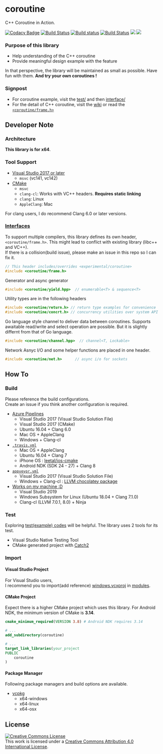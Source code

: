 # coroutine

C++ Coroutine in Action.

[![Codacy Badge](https://api.codacy.com/project/badge/Grade/38aa16f6d7e046898af3835918c0cd5e)](https://app.codacy.com/app/luncliff/coroutine?utm_source=github.com&utm_medium=referral&utm_content=luncliff/coroutine&utm_campaign=Badge_Grade_Dashboard)
[![Build Status](https://dev.azure.com/luncliff/personal/_apis/build/status/luncliff.coroutine?branchName=master)](https://dev.azure.com/luncliff/personal/_build/latest?definitionId=13?branchName=master)
[![Build status](https://ci.appveyor.com/api/projects/status/vpjssf4g6cv4a4ys/branch/master?svg=true)](https://ci.appveyor.com/project/luncliff/coroutine/branch/master)
[![Build Status](https://travis-ci.org/luncliff/coroutine.svg?branch=master)](https://travis-ci.org/luncliff/coroutine)
[![](https://sonarcloud.io/api/project_badges/measure?project=luncliff_coroutine&metric=sqale_rating)](https://sonarcloud.io/dashboard?id=luncliff_coroutine)
[![](https://sonarcloud.io/api/project_badges/measure?project=luncliff_coroutine&metric=ncloc)](https://sonarcloud.io/dashboard?id=luncliff_coroutine)

### Purpose of this library

* Help understanding of the C++ coroutine
* Provide meaningful design example with the feature

In that perspective, the library will be maintained as small as possible. Have fun with them. **And try your own coroutines !** 

### Signpost

* For coroutine example, visit the [test/](./test/) and then [interface/](./interface/coroutine)
* For the detail of C++ coroutine, visit the [wiki](https://github.com/luncliff/coroutine/wiki) or read the [`<coroutine/frame.h>`](./interface/coroutine/frame.h)

## Developer Note

### Architecture

**This library is for x64**.

### Tool Support

* [Visual Studio 2017 or later](./coroutine.sln)
  * `msvc` (vc141, vc142)
* [CMake](./CMakeLists.txt)
  * `msvc`
  * `clang-cl`: Works with VC++ headers. **Requires static linking**
  * `clang`: Linux
  * `AppleClang`: Mac

For clang users, I do recommend Clang 6.0 or later versions.

### [Interfaces](./interface)

To support multiple compilers, this library defines its own header, `<coroutine/frame.h>`. This might lead to conflict with existing library (libc++ and VC++).  
If there is a collision(build issue), please make an issue in this repo so I can fix it. 

```c++
// This header includes/overrides <experimental/coroutine>
#include <coroutine/frame.h>
```

Generator and async generator

```c++
#include <coroutine/yield.hpp>  // enumerable<T> & sequence<T>
```

Utility types are in the following headers

```c++
#include <coroutine/return.h> // return type examples for convenience
#include <coroutine/concrt.h> // concurrency utilities over system API
```

Go language style channel to deliver data between coroutines. Supports awaitable read/write and select operation are possible. But it is slightly differnt from that of Go language.

```c++
#include <coroutine/channel.hpp>  // channel<T, Lockable>
```

Network Asnyc I/O and some helper functions are placed in one header.

```c++
#include <coroutine/net.h>      // async i/o for sockets
```

## How To

### Build

Please reference the build configurations.  
Create an issue if you think another configuration is required.

* [Azure Pipelines](https://dev.azure.com/luncliff/personal/_build/latest?definitionId=13?branchName=master)
  * Visual Studio 2017 (Visual Studio Solution File)
  * Visual Studio 2017 (CMake)
  * Ubuntu 16.04 + Clang 6.0
  * Mac OS + AppleClang
  * Windows + Clang-cl
* [`.travis.yml`](./.travis.yml)
  * Mac OS + AppleClang
  * Ubuntu 16.04 + Clang 7
  * iPhone OS : [leetal/ios-cmake](https://github.com/leetal/ios-cmake)
  * Android NDK (SDK 24 - 27) + Clang 8
* [`appveyor.yml`](./appveyor.yml)
  * Visual Studio 2017 (Visual Studio Solution File)
  * Windows + Clang-cl : [LLVM chocolatey package](https://chocolatey.org/packages/llvm)
* [Works on my machine :D](https://github.com/nikku/works-on-my-machine)
  * Visual Studio 2019
  * Windows Subsystem for Linux (Ubuntu 18.04 + Clang 7.1.0)
  * Clang-cl (LLVM 7.0.1, 8.0) + Ninja

### Test

Exploring [test(example) codes](./test) will be helpful. The library uses 2 tools for its test.

  * Visual Studio Native Testing Tool
  * CMake generated project with [Catch2](https://github.com/catchorg/catch2)

### Import

#### Visual Studio Project

For Visual Studio users,  
I recommend you to import(add reference) [windows.vcxproj](./modules/windows.vcxproj) in [modules](./modules/).

#### CMake Project

Expect there is a higher CMake project which uses this library. For Android NDK, the minimum version of CMake is **3.14**.

```cmake
cmake_minimum_required(VERSION 3.8) # Android NDK requires 3.14

# ...
add_subdirectory(coroutine)

# ...
target_link_libraries(your_project
PUBLIC
    coroutine
)
```

#### Package Manager

Following package managers and build options are available.

* [vcpkg](https://github.com/Microsoft/vcpkg/tree/master/ports/coroutine)
  * x64-windows
  * x64-linux
  * x64-osx

## License

<a rel="license" href="http://creativecommons.org/licenses/by/4.0/"><img alt="Creative Commons License" style="border-width:0" src="https://i.creativecommons.org/l/by/4.0/88x31.png" /></a><br />This work is licensed under a <a rel="license" href="http://creativecommons.org/licenses/by/4.0/">Creative Commons Attribution 4.0 International License</a>.
